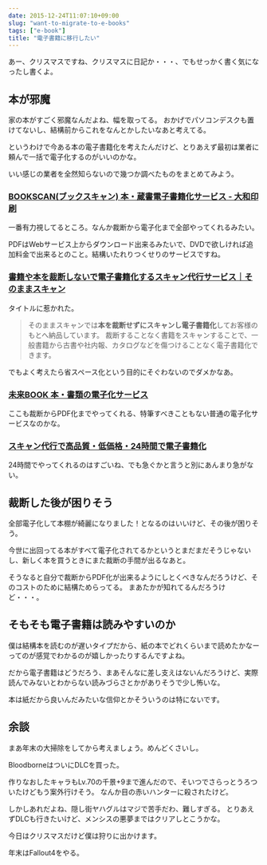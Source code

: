 ```yaml
---
date: 2015-12-24T11:07:10+09:00
slug: "want-to-migrate-to-e-books"
tags: ["e-book"]
title: "電子書籍に移行したい"
---
```


あー、クリスマスですね、クリスマスに日記か・・・、でもせっかく書く気になったし書くよ。

## 本が邪魔

家の本がすごく邪魔なんだよね、幅を取ってる。
おかげでパソコンデスクも置けてないし、結構前からこれをなんとかしたいなあと考えてる。

というわけで今ある本の電子書籍化を考えたんだけど、とりあえず最初は業者に頼んで一括で電子化するのがいいのかな。

いい感じの業者を全然知らないので幾つか調べたものをまとめてみよう。

### [BOOKSCAN(ブックスキャン) 本・蔵書電子書籍化サービス - 大和印刷](https://www.bookscan.co.jp/)

一番有力視してるところ。なんか裁断から電子化まで全部やってくれるみたい。

PDFはWebサービス上からダウンロード出来るみたいで、DVDで欲しければ追加料金で出来るとのこと。結構いたれりつくせりのサービスですね。

### [書籍や本を裁断しないで電子書籍化するスキャン代行サービス｜そのままスキャン](http://sei-syou.com/?gclid=Cj0KEQiAqemzBRDh2vGKmMnqoegBEiQAqJPuyDKRQKyY3DoRrhwN3SDWNWJI18zbAYvIw-y94MEoWogaAonl8P8HAQ)

タイトルに惹かれた。

> そのままスキャンでは**本を裁断せずにスキャンし電子書籍化**してお客様のもとへ納品しています。 裁断することなく書籍をスキャンすることで、一般書籍から古書や社内報、カタログなどを傷つけることなく電子書籍化できます。

でもよく考えたら省スペース化という目的にそぐわないのでダメかなあ。

### [未来BOOK 本・書類の電子化サービス](https://www.miraibook.com/)

ここも裁断からPDF化までやってくれる、特筆すべきこともない普通の電子化サービスなのかな。

### [スキャン代行で高品質・低価格・24時間で電子書籍化](http://www.scan24hr.com/)

24時間でやってくれるのはすごいね、でも急ぐかと言うと別にあんまり急がない。

## 裁断した後が困りそう

全部電子化して本棚が綺麗になりました！となるのはいいけど、その後が困りそう。

今世に出回ってる本がすべて電子化されてるかというとまだまだそうじゃないし、新しく本を買うときにまた裁断の手間が出るなあと。

そうなると自分で裁断からPDF化が出来るようにしとくべきなんだろうけど、そのコストのために結構ためらってる。
まあたかが知れてるんだろうけど・・・。

## そもそも電子書籍は読みやすいのか

僕は結構本を読むのが遅いタイプだから、紙の本でどれくらいまで読めたかなーってのが感覚でわかるのが嬉しかったりするんですよね。

だから電子書籍はどうだろう、まあそんなに差し支えはないんだろうけど、実際読んでみないとわからない読みづらさとかがありそうで少し怖いな。

本は紙だから良いんだみたいな信仰とかそういうのは特にないです。

## 余談

まあ年末の大掃除をしてから考えましょう。めんどくさいし。

BloodborneはついにDLCを買った。

作りなおしたキャラもLv.70の千景+9まで進んだので、そいつでさらっとうろついたけどもう案外行けそう。
なんか目の赤いハンターに殺されたけど。

しかしあれだよね、隠し街ヤハグルはマジで苦手だわ、難しすぎる。
とりあえずDLCも行きたいけど、メンシスの悪夢まではクリアしとこうかな。

今日はクリスマスだけど僕は狩りに出かけます。

年末はFallout4をやる。

